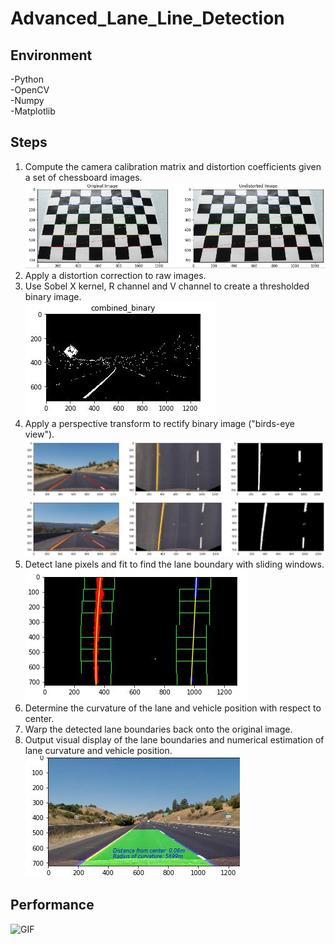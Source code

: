 # Advanced_Lane_Line_Detection

## Environment 
-Python                 
-OpenCV                     
-Numpy                    
-Matplotlib

## Steps
1. Compute the camera calibration matrix and distortion coefficients given a set of chessboard images.    
![Image text](https://github.com/Yunying-Chen/Advanced_Lane_Line_Detection/blob/master/img/undistort.jpg)                    
2. Apply a distortion correction to raw images.                                                         
3. Use Sobel X kernel, R channel and V channel to create a thresholded binary image.                         
![Image text](https://github.com/Yunying-Chen/Advanced_Lane_Line_Detection/blob/master/img/binary.jpg)                   
4. Apply a perspective transform to rectify binary image ("birds-eye view").                         
![Image text](https://github.com/Yunying-Chen/Advanced_Lane_Line_Detection/blob/master/img/straightLine.jpg)                 
![Image text](https://github.com/Yunying-Chen/Advanced_Lane_Line_Detection/blob/master/img/CurveLine.jpg)                 
5. Detect lane pixels and fit to find the lane boundary with sliding windows.  
![Image text](https://github.com/Yunying-Chen/Advanced_Lane_Line_Detection/blob/master/img/SlidingWindow.jpg)  
6. Determine the curvature of the lane and vehicle position with respect to center.                                              
7. Warp the detected lane boundaries back onto the original image.                           
8. Output visual display of the lane boundaries and numerical estimation of lane curvature and vehicle position.                       
![Image text](https://github.com/Yunying-Chen/Advanced_Lane_Line_Detection/blob/master/img/FillLane.jpg) 

## Performance
![GIF](https://github.com/Yunying-Chen/Advanced_Lane_Line_Detection/blob/master/img/Animation.gif)
